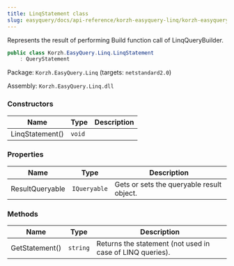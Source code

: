 ```yaml
---
title: LinqStatement class
slug: easyquery/docs/api-reference/korzh-easyquery-linq/korzh-easyquery-linq-namespace/linqstatement-class
---
```



Represents the result of performing Build function call of LinqQueryBuilder.
```csharp
public class Korzh.EasyQuery.Linq.LinqStatement
    : QueryStatement

```
Package: `Korzh.EasyQuery.Linq` (targets: `netstandard2.0`)

Assembly: `Korzh.EasyQuery.Linq.dll`

### Constructors

| Name | Type | Description | 
| --- | --- | --- | 
| LinqStatement() | `void` |  | 


### Properties

| Name | Type | Description | 
| --- | --- | --- | 
| ResultQueryable | `IQueryable` | Gets or sets the queryable result object. | 


### Methods

| Name | Type | Description | 
| --- | --- | --- | 
| GetStatement() | `string` | Returns the statement (not used in case of LINQ queries). |